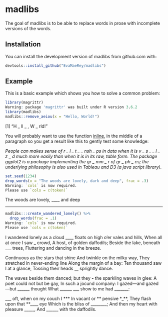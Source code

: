 
<!-- README.md is generated from README.Rmd. Please edit that file -->

# madlibs

<!-- badges: start -->
<!-- badges: end -->

The goal of madlibs is to be able to replace words in prose with
incomplete versions of the words.

## Installation

You can install the development version of madlibs from github.com with:

``` r
devtools::install_github("EvaMaeRey/madlibs")
```

## Example

This is a basic example which shows you how to solve a common problem:

``` r
library(magrittr)
Warning: package 'magrittr' was built under R version 3.6.2
library(madlibs)
madlibs::remove_aeiou(x = "Hello, World!")
```

\[1\] “H \_ ll \_ , W \_ rld!”

You will probably want to use the function
[inline](https://rmarkdown.rstudio.com/lesson-4.html), in the middle of
a paragraph so you get a result like this to gently test some knowledge:

*People can makes sense of r \_ l \_ t \_ \_ nsh \_ ps in data when it
is v \_ s \_ \_ l \_ z \_ d much more easily than when it is in its raw,
table form. The package ggplot2 is a package implementing the gr \_ mm
\_ r of gr \_ ph \_ cs; the underlying philosophy is also used in
Tableau and D3 (a java script library).*

``` r
set.seed(1234)
drop_words(x = "The woods are lovely, dark and deep", frac = .3)
Warning: `cols` is now required.
Please use `cols = c(token)`
```

The woods are lovely, \_\_\_\_ and deep

------------------------------------------------------------------------

``` r
madlibs:::create_wandered_lonely() %>% 
  drop_words(frac = .1)
Warning: `cols` is now required.
Please use `cols = c(token)`
```

I wandered lonely as a cloud \_\_\_\_ floats on high o’er vales and
hills, When all at once I saw \_ crowd, A host, of golden daffodils;
Beside the lake, beneath \_\_\_ trees, Fluttering and dancing in the
breeze.

Continuous as the stars that shine And twinkle on the milky way, They
stretched in never-ending line Along the margin of a bay: Ten thousand
saw I at a glance, Tossing their heads \_\_ sprightly dance.

The waves beside them danced; but they ***-*** the sparkling waves in
glee: A poet could not but be gay, In such a jocund company: I gazed—and
gazed—but \_\_\_\_\_\_ thought What \_\_\_\_\_\_ \_\_\_ show to me had
\_\_\_\_\_\_\_:

\_\_\_ oft, when on my couch I *** In vacant or ** pensive *\_**, They
flash upon that **\_\_\_\_ eye Which is the bliss of \_\_\_\_\_\_\_\_;
And then my heart with pleasure \_\_\_\_\_, And \_\_\_\_\_\_ with the
daffodils.
